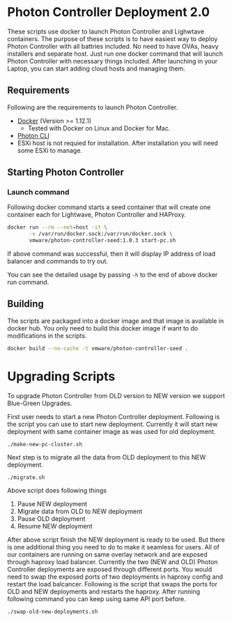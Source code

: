 # Photon Controller Deployment 2.0
These scripts use docker to launch Photon Controller and Lighwtave containers.
The purpose of these scripts is to have easiest way to deploy Photon Controller with all
battries included. No need to have OVAs, heavy installers and separate host. Just run one
docker command that will launch Photon Controller with necessary things included.
After launching in your Laptop, you can start adding cloud hosts and managing them.

## Requirements
Following are the requirements to launch Photon Controller.
  * [Docker](https://docs.docker.com/engine/installation/) (Version >= 1.12.1)
    * Tested with Docker on Linux and Docker for Mac.
  * [Photon CLI](https://github.com/vmware/photon-controller-cli)
  * ESXi host is not requied for installation. After installation you will need some ESXi to manage.

## Starting Photon Controller

### Launch command

Following docker command starts a seed container that will create one container each for Lightwave, Photon Controller and HAProxy.

```bash
docker run --rm --net=host -it \
       -v /var/run/docker.sock:/var/run/docker.sock \
       vmware/photon-controller-seed:1.0.3 start-pc.sh
```

If above command was successful, then it will display IP address of load balancer and commands to try out.

You can see the detailed usage by passing `-h` to the end of above docker run command.

## Building

The scripts are packaged into a docker image and that image is available in docker hub.
You only need to build this docker image if want to do modifications in the scripts.

```bash
docker build --no-cache -t vmware/photon-controller-seed .
```

# Upgrading Scripts

To upgrade Photon Controller from OLD version to NEW version we support Blue-Green Upgrades.

First user needs to start a new Photon Controller deployment. Following is the script you can
use to start new deployment. Currently it will start new deployment with same container image as was
used for old deployment.

```
./make-new-pc-cluster.sh
```

Next step is to migrate all the data from OLD deployment to this NEW deployment.

```
./migrate.sh
```

Above script does following things
 1. Pause NEW deployment
 2. Migrate data from OLD to NEW deployment
 3. Pause OLD deployment
 4. Resume NEW deployment

After above script finish the NEW deployment is ready to be used. But there is one
additional thing you need to do to make it seamless for users.
All of our containers are running on same overlay network and are exposed through
haproxy load balancer. Currently the two (NEW and OLD) Photon Controller deployments
are exposed through different ports. You would need to swap the exposed ports of two deployments
in haproxy config and restart the load balcancer. Following is the script that swaps the ports
for OLD and NEW deployments and restarts the haproxy.
After running following command you can keep using same API port before.

```
./swap-old-new-deployments.sh
```

